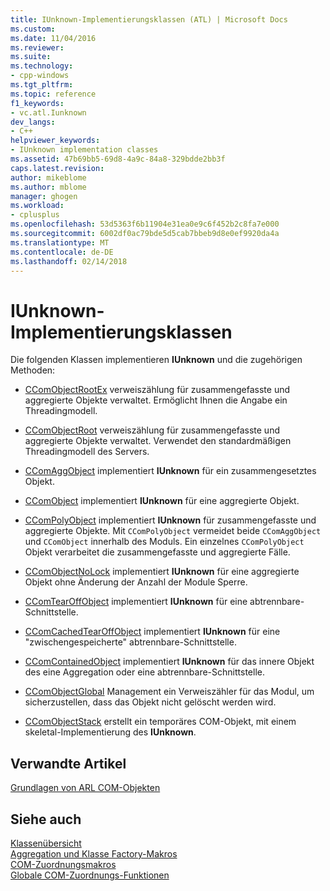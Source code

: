 ```yaml
---
title: IUnknown-Implementierungsklassen (ATL) | Microsoft Docs
ms.custom: 
ms.date: 11/04/2016
ms.reviewer: 
ms.suite: 
ms.technology:
- cpp-windows
ms.tgt_pltfrm: 
ms.topic: reference
f1_keywords:
- vc.atl.Iunknown
dev_langs:
- C++
helpviewer_keywords:
- IUnknown implementation classes
ms.assetid: 47b69bb5-69d8-4a9c-84a8-329bdde2bb3f
caps.latest.revision: 
author: mikeblome
ms.author: mblome
manager: ghogen
ms.workload:
- cplusplus
ms.openlocfilehash: 53d5363f6b11904e31ea0e9c6f452b2c8fa7e000
ms.sourcegitcommit: 6002df0ac79bde5d5cab7bbeb9d8e0ef9920da4a
ms.translationtype: MT
ms.contentlocale: de-DE
ms.lasthandoff: 02/14/2018
---
```

# <a name="iunknown-implementation-classes"></a>IUnknown-Implementierungsklassen
Die folgenden Klassen implementieren **IUnknown** und die zugehörigen Methoden:  
  
-   [CComObjectRootEx](../atl/reference/ccomobjectrootex-class.md) verweiszählung für zusammengefasste und aggregierte Objekte verwaltet. Ermöglicht Ihnen die Angabe ein Threadingmodell.  
  
-   [CComObjectRoot](../atl/reference/ccomobjectroot-class.md) verweiszählung für zusammengefasste und aggregierte Objekte verwaltet. Verwendet den standardmäßigen Threadingmodell des Servers.  
  
-   [CComAggObject](../atl/reference/ccomaggobject-class.md) implementiert **IUnknown** für ein zusammengesetztes Objekt.  
  
-   [CComObject](../atl/reference/ccomobject-class.md) implementiert **IUnknown** für eine aggregierte Objekt.  
  
-   [CComPolyObject](../atl/reference/ccompolyobject-class.md) implementiert **IUnknown** für zusammengefasste und aggregierte Objekte. Mit `CComPolyObject` vermeidet beide `CComAggObject` und `CComObject` innerhalb des Moduls. Ein einzelnes `CComPolyObject` Objekt verarbeitet die zusammengefasste und aggregierte Fälle.  
  
-   [CComObjectNoLock](../atl/reference/ccomobjectnolock-class.md) implementiert **IUnknown** für eine aggregierte Objekt ohne Änderung der Anzahl der Module Sperre.  
  
-   [CComTearOffObject](../atl/reference/ccomtearoffobject-class.md) implementiert **IUnknown** für eine abtrennbare-Schnittstelle.  
  
-   [CComCachedTearOffObject](../atl/reference/ccomcachedtearoffobject-class.md) implementiert **IUnknown** für eine "zwischengespeicherte" abtrennbare-Schnittstelle.  
  
-   [CComContainedObject](../atl/reference/ccomcontainedobject-class.md) implementiert **IUnknown** für das innere Objekt des eine Aggregation oder eine abtrennbare-Schnittstelle.  
  
-   [CComObjectGlobal](../atl/reference/ccomobjectglobal-class.md) Management ein Verweiszähler für das Modul, um sicherzustellen, dass das Objekt nicht gelöscht werden wird.  
  
-   [CComObjectStack](../atl/reference/ccomobjectstack-class.md) erstellt ein temporäres COM-Objekt, mit einem skeletal-Implementierung des **IUnknown**.  
  
## <a name="related-articles"></a>Verwandte Artikel  
 [Grundlagen von ARL COM-Objekten](../atl/fundamentals-of-atl-com-objects.md)  
  
## <a name="see-also"></a>Siehe auch  
 [Klassenübersicht](../atl/atl-class-overview.md)   
 [Aggregation und Klasse Factory-Makros](../atl/reference/aggregation-and-class-factory-macros.md)   
 [COM-Zuordnungsmakros](../atl/reference/com-map-macros.md)   
 [Globale COM-Zuordnungs-Funktionen](../atl/reference/com-map-global-functions.md)

